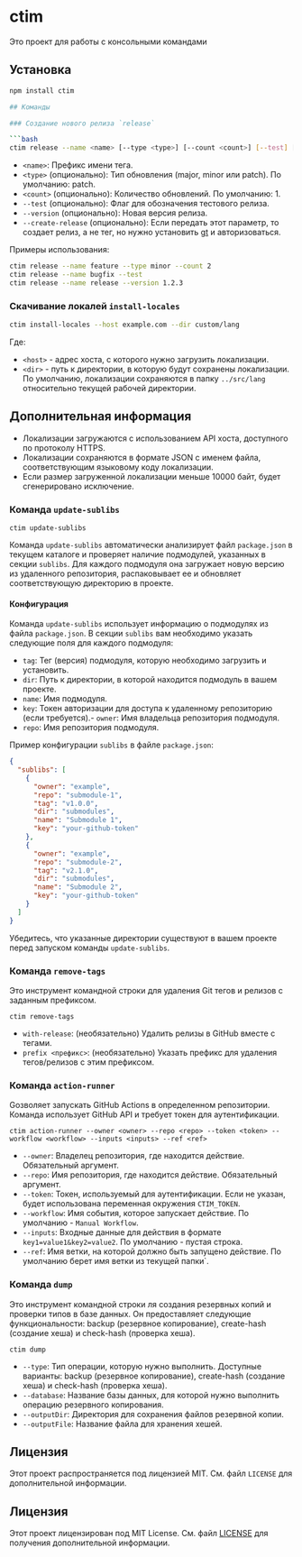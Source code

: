 # ctim

Это проект для работы с консольными командами 

## Установка

```bash
npm install ctim

## Команды

### Создание нового релиза `release`

```bash
ctim release --name <name> [--type <type>] [--count <count>] [--test] [--version <version>]
```

- `<name>`: Префикс имени тега.
- `<type>` (опционально): Тип обновления (major, minor или patch). По умолчанию: patch.
- `<count>` (опционально): Количество обновлений. По умолчанию: 1.
- `--test` (опционально): Флаг для обозначения тестового релиза.
- `--version` (опционально): Новая версия релиза.
- `--create-release` (опционально): Если передать этот параметр, то создает релиз, а не тег, но нужно установить [gt](https://cli.github.com/) и авторизоваться.

Примеры использования:

```bash
ctim release --name feature --type minor --count 2
ctim release --name bugfix --test
ctim release --name release --version 1.2.3
```

### Скачивание локалей `install-locales`

```bash
ctim install-locales --host example.com --dir custom/lang
```

Где:
- `<host>` - адрес хоста, с которого нужно загрузить локализации.
- `<dir>` - путь к директории, в которую будут сохранены локализации. По умолчанию, локализации сохраняются в папку `../src/lang` относительно текущей рабочей директории.


## Дополнительная информация

- Локализации загружаются с использованием API хоста, доступного по протоколу HTTPS.
- Локализации сохраняются в формате JSON с именем файла, соответствующим языковому коду локализации.
- Если размер загруженной локализации меньше 10000 байт, будет сгенерировано исключение.

### Команда `update-sublibs`


```shell
ctim update-sublibs
```

Команда `update-sublibs` автоматически анализирует файл `package.json` в текущем каталоге и проверяет наличие подмодулей, указанных в секции `sublibs`. Для каждого подмодуля она загружает новую версию из удаленного репозитория, распаковывает ее и обновляет соответствующую директорию в проекте.

#### Конфигурация

Команда `update-sublibs` использует информацию о подмодулях из файла `package.json`. В секции `sublibs` вам необходимо указать следующие поля для каждого подмодуля:

- `tag`: Тег (версия) подмодуля, которую необходимо загрузить и установить.
- `dir`: Путь к директории, в которой находится подмодуль в вашем проекте.
- `name`: Имя подмодуля.
- `key`: Токен авторизации для доступа к удаленному репозиторию (если требуется).- `owner`: Имя владельца репозитория подмодуля.
- `repo`: Имя репозитория подмодуля.


Пример конфигурации `sublibs` в файле `package.json`:

```json
{
  "sublibs": [
    {
      "owner": "example",
      "repo": "submodule-1",
      "tag": "v1.0.0",
      "dir": "submodules",
      "name": "Submodule 1",
      "key": "your-github-token"
    },
    {
      "owner": "example",
      "repo": "submodule-2",
      "tag": "v2.1.0",
      "dir": "submodules",
      "name": "Submodule 2",
      "key": "your-github-token"
    }
  ]
}
```

Убедитесь, что указанные директории существуют в вашем проекте перед запуском команды `update-sublibs`.


### Команда `remove-tags`

Это инструмент командной строки для удаления Git тегов и релизов с заданным префиксом.

```shell
ctim remove-tags
```


- `with-release`: (необязательно) Удалить релизы в GitHub вместе с тегами.
- `prefix <префикс>`: (необязательно) Указать префикс для удаления тегов/релизов с этим префиксом.


### Команда `action-runner`

Gозволяет запускать GitHub Actions в определенном репозитории. Команда использует GitHub API и требует токен для аутентификации.

```shell
ctim action-runner --owner <owner> --repo <repo> --token <token> --workflow <workflow> --inputs <inputs> --ref <ref>
```

- `--owner`: Владелец репозитория, где находится действие. Обязательный аргумент.
- `--repo`: Имя репозитория, где находится действие. Обязательный аргумент.
- `--token`: Токен, используемый для аутентификации. Если не указан, будет использована переменная окружения `CTIM_TOKEN`.
- `--workflow`: Имя события, которое запускает действие. По умолчанию - `Manual Workflow`.
- `--inputs`: Входные данные для действия в формате `key1=value1&key2=value2`. По умолчанию - пустая строка.
- `--ref`: Имя ветки, на которой должно быть запущено действие. По умолчанию берет имя ветки из текущей папки`.


### Команда `dump`

Это инструмент командной строки ля создания резервных копий и проверки типов в базе данных. Он предоставляет следующие функциональности: backup (резервное копирование), create-hash (создание хеша) и check-hash (проверка хеша).

```shell
ctim dump
```

- `--type`: Тип операции, которую нужно выполнить. Доступные варианты: backup (резервное копирование), create-hash (создание хеша) и check-hash (проверка хеша).
- `--database`: Название базы данных, для которой нужно выполнить операцию резервного копирования.
- `--outputDir`: Директория для сохранения файлов резервной копии.
- `--outputFile`: Название файла для хранения хешей.


## Лицензия

Этот проект распространяется под лицензией MIT. См. файл `LICENSE` для дополнительной информации.

## Лицензия

Этот проект лицензирован под MIT License. См. файл [LICENSE](./LICENSE) для получения дополнительной информации.
```
